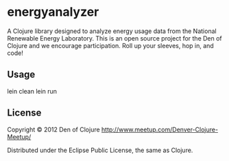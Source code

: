 # energyanalyzer

A Clojure library designed to analyze energy usage data from the National Renewable Energy Laboratory.
This is an open source project for the Den of Clojure and we encourage participation.  Roll up your sleeves, hop in, and code!

## Usage

lein clean
lein run

## License

Copyright © 2012 Den of Clojure http://www.meetup.com/Denver-Clojure-Meetup/

Distributed under the Eclipse Public License, the same as Clojure.

